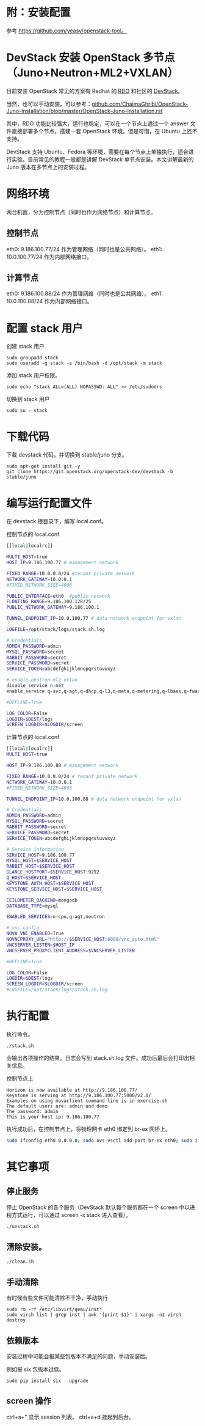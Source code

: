 # 附：安装配置
参考 https://github.com/yeasy/openstack-tool。

# DevStack 安装 OpenStack 多节点（Juno+Neutron+ML2+VXLAN）

目前安装 OpenStack 常见的方案有 Redhat 的 [RDO](https://openstack.redhat.com/) 和社区的 [DevStack](http://docs.openstack.org/developer/devstack/)。

当然，也可以手动安装，可以参考：[github.com/ChaimaGhribi/OpenStack-Juno-Installation/blob/master/OpenStack-Juno-Installation.rst](https://github.com/ChaimaGhribi/OpenStack-Juno-Installation/blob/master/OpenStack-Juno-Installation.rst)

其中，RDO 功能比较强大，运行也稳定，可以在一个节点上通过一个 answer 文件直接部署多个节点，搭建一套 OpenStack 环境。但是可惜，在 Ubuntu 上还不支持。

DevStack 支持 Ubuntu、Fedora 等环境，需要在每个节点上单独执行，适合进行实验。目前常见的教程一般都是讲解 DevStack 单节点安装。本文讲解最新的 Juno 版本在多节点上的安装过程。

# 网络环境
两台机器，分为控制节点（同时也作为网络节点）和计算节点。
## 控制节点
eth0: 9.186.100.77/24 作为管理网络（同时也是公共网络）。
eth1: 10.0.100.77/24 作为内部网络接口。

## 计算节点
eth0: 9.186.100.88/24 作为管理网络（同时也是公共网络）。
eth1: 10.0.100.88/24 作为内部网络接口。

# 配置 stack 用户

创建 stack 用户
```
sudo groupadd stack
sudo useradd -g stack -s /bin/bash -d /opt/stack -m stack
```

添加 stack 用户权限。

```
sudo echo "stack ALL=(ALL) NOPASSWD: ALL" >> /etc/sudoers
```

切换到 stack 用户
```
sudo su - stack
```

# 下载代码

下载 devstack 代码，并切换到 stable/juno 分支。
```
sudo apt-get install git -y
git clone https://git.openstack.org/openstack-dev/devstack -b stable/juno
```

# 编写运行配置文件

在 devstack 根目录下，编写 local.conf。

控制节点的 local.conf

```sh
[[local|localrc]]

MULTI_HOST=true
HOST_IP=9.186.100.77 # management network

FIXED_RANGE=10.0.0.0/24 #tenant private network
NETWORK_GATEWAY=10.0.0.1
#FIXED_NETWORK_SIZE=4096

PUBLIC_INTERFACE=eth0  #public network
FLOATING_RANGE=9.186.100.128/25
PUBLIC_NETWORK_GATEWAY=9.186.100.1

TUNNEL_ENDPOINT_IP=10.0.100.77 # data network endpoint for vxlan

LOGFILE=/opt/stack/logs/stack.sh.log

# Credentials
ADMIN_PASSWORD=admin
MYSQL_PASSWORD=secret
RABBIT_PASSWORD=secret
SERVICE_PASSWORD=secret
SERVICE_TOKEN=abcdefghijklmnopqrstuvwxyz

# enable neutron-ml2-vxlan
disable_service n-net
enable_service q-svc,q-agt,q-dhcp,q-l3,q-meta,q-metering,q-lbaas,q-fwaas,q-vpn,neutron,tempest,heat

#OFFLINE=True

LOG_COLOR=False
LOGDIR=$DEST/logs
SCREEN_LOGDIR=$LOGDIR/screen

```

计算节点的 local.conf

```sh
[[local|localrc]]
MULTI_HOST=true

HOST_IP=9.186.100.88 # management network

FIXED_RANGE=10.0.0.0/24 # tenant private network
NETWORK_GATEWAY=10.0.0.1
#FIXED_NETWORK_SIZE=4096

TUNNEL_ENDPOINT_IP=10.0.100.88 # data network endpoint for vxlan

# Credentials
ADMIN_PASSWORD=admin
MYSQL_PASSWORD=secret
RABBIT_PASSWORD=secret
SERVICE_PASSWORD=secret
SERVICE_TOKEN=abcdefghijklmnopqrstuvwxyz

# Service information
SERVICE_HOST=9.186.100.77
MYSQL_HOST=$SERVICE_HOST
RABBIT_HOST=$SERVICE_HOST
GLANCE_HOSTPORT=$SERVICE_HOST:9292
Q_HOST=$SERVICE_HOST
KEYSTONE_AUTH_HOST=$SERVICE_HOST
KEYSTONE_SERVICE_HOST=$SERVICE_HOST

CEILOMETER_BACKEND=mongodb
DATABASE_TYPE=mysql

ENABLED_SERVICES=n-cpu,q-agt,neutron

# vnc config
NOVA_VNC_ENABLED=True
NOVNCPROXY_URL="http://$SERVICE_HOST:6080/vnc_auto.html"
VNCSERVER_LISTEN=$HOST_IP
VNCSERVER_PROXYCLIENT_ADDRESS=$VNCSERVER_LISTEN

#OFFLINE=True

LOG_COLOR=False
LOGDIR=$DEST/logs
SCREEN_LOGDIR=$LOGDIR/screen
#LOGFILE=/opt/stack/logs/stack.sh.log

```

# 执行配置

执行命令。
```
./stack.sh
```

会输出各项操作的结果。日志会写到 stack.sh.log 文件。成功后最后会打印出相关信息。

控制节点上

```
Horizon is now available at http://9.186.100.77/
Keystone is serving at http://9.186.100.77:5000/v2.0/
Examples on using novaclient command line is in exercise.sh
The default users are: admin and demo
The password: admin
This is your host ip: 9.186.100.77
```
执行成功后，在控制节点上，将物理网卡 eth0 绑定到 br-ex 网桥上。
```sh
sudo ifconfig eth0 0.0.0.0; sudo ovs-vsctl add-port br-ex eth0; sudo ifconfig br-ex 9.186.100.77/24; sudo route add default gw 9.186.100.1
```

# 其它事项

## 停止服务
停止 OpenStack 的各个服务（DevStack 默认每个服务都在一个 screen 中以进程方式运行，可以通过 screen -x stack 进入查看）。
```sh
./unstack.sh
```

## 清除安装。
```sh
./clean.sh
```

## 手动清除
有时候有些文件可能清除不干净，手动执行
```
sudo rm -rf /etc/libvirt/qemu/inst*
sudo virsh list | grep inst | awk '{print $1}' | xargs -n1 virsh destroy
```
## 依赖版本
安装过程中可能会报某些包版本不满足的问题，手动安装后。

例如报 six 包版本过低。

```
sudo pip install six --upgrade
```

## screen 操作
ctrl+a+" 显示 session 列表。
ctrl+a+d 挂起到后台。
